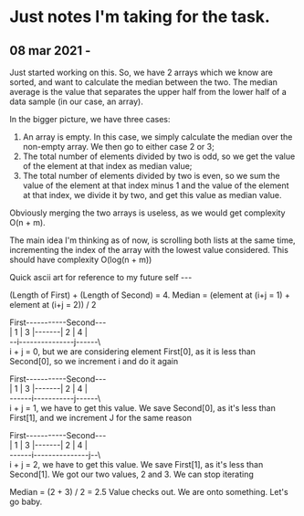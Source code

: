 # Just notes I'm taking for the task.

## 08 mar 2021 - 
Just started working on this. So, we have 2 arrays which we know are sorted, and want to calculate the median between the two. The median average is the value that separates the upper half from the lower half of a data sample (in our case, an array).

In the bigger picture, we have three cases:
1. An array is empty. In this case, we simply calculate the median over the non-empty array. We then go to either case 2 or 3;
2. The total number of elements divided by two is odd, so we get the value of the element at that index as median value;
3. The total number of elements divided by two is even, so we sum the value of the element at that index minus 1 and the value of the element at that index, we divide it by two, and get this value as median value.

Obviously merging the two arrays is useless, as we would get complexity O(n + m). 

The main idea I'm thinking as of now, is scrolling both lists at the same time, incrementing the index of the array with the lowest value considered. This should have complexity O(log(n + m))

Quick ascii art for reference to my future self ---

(Length of First) + (Length of Second) = 4. 
Median = (element at (i+j = 1) + element at (i+j = 2)) / 2

First-----------Second---\
| 1 | 3 |-------| 2 | 4 |\
--i---------------j------\            
i + j = 0, but we are considering element First[0], as it is less than Second[0], so we increment i and do it again

First-----------Second---\
| 1 | 3 |-------| 2 | 4 |\
------i-----------j------\         
i + j = 1, we have to get this value. We save Second[0], as it's less than First[1], and we increment J for the same reason

First-----------Second---\
| 1 | 3 |-------| 2 | 4 |\
------i---------------j--\           
i + j = 2, we have to get this value. We save First[1], as it's less than Second[1]. We got our two values, 2 and 3. We can stop iterating

Median = (2 + 3) / 2 = 2.5
Value checks out. We are onto something. Let's go baby.